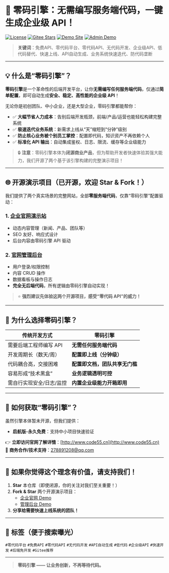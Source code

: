 # 🚀 零码引擎：无需编写服务端代码，一键生成企业级 API！

[![License](https://img.shields.io/badge/license-Proprietary-red)](LICENSE)
[![Gitee Stars](https://gitee.com/nigel139/super-api/badge/star.svg?theme=dark)](https://gitee.com/nigel139/super-api)
[![Demo Site](https://img.shields.io/badge/demo-企业官网-blue)](http://testsite.code55.cn)
[![Admin Demo](https://img.shields.io/badge/demo-管理后台-green)](http://testadmin.code55.cn)

> **关键词**：免费API、零代码平台、零代码API、无代码开发、企业级API、低代码替代、快速上线、API自动生成、业务系统快速迭代、防代码垄断

---

## 💡 什么是“零码引擎”？

**零码引擎**是一个革命性的后端开发平台，让你**无需编写任何服务端代码**，仅通过**简单配置**，即可自动生成**安全、稳定、高性能的企业级 API**！

无论你是初创团队、中小企业，还是大型企业，零码引擎都能帮你：

- ✅ **大幅节省人力成本**：告别后端开发瓶颈，前端/产品/运营也能轻松构建完整系统  
- ✅ **极速迭代业务系统**：新需求上线从“天”缩短到“分钟”级别  
- ✅ **防止核心业务被个别员工掌控**：配置即代码，知识资产不再依赖个人  
- ✅ **标准化 API 输出**：自动集成鉴权、日志、限流、缓存等企业级能力  

> 🔒 **注意**：零码引擎本体为**闭源商业产品**，但为帮助开发者快速体验其强大能力，我们开源了两个基于该引擎构建的完整演示项目！

---

## 🌐 开源演示项目（已开源，欢迎 Star & Fork！）

我们提供了两个真实场景的完整网站，全部**零服务端代码**，仅靠“零码引擎”配置驱动：

### 1. [企业官网演示站](http://testsite.code55.cn)
- 动态内容管理（新闻、产品、团队等）
- SEO 友好、响应式设计
- 后台内容由零码引擎 API 驱动

### 2. [官网管理后台](http://testadmin.code55.cn)
- 用户登录/权限控制
- 内容 CRUD 操作
- 数据看板与操作日志
- **完全无后端代码**，所有逻辑由零码引擎自动实现！

> ⭐ **强烈建议先体验这两个开源项目，感受“零代码 API”的威力！**

---

## 🎯 为什么选择零码引擎？

| 传统开发方式 | 零码引擎 |
|--------------|----------|
| 需要后端工程师编写 API | **无需任何服务端代码** |
| 开发周期长（数天/周） | **配置即上线（分钟级）** |
| 代码耦合高，交接困难 | **配置即文档，团队共享无门槛** |
| 容易形成“技术黑盒” | **业务逻辑透明可控** |
| 需自行实现安全/日志/监控 | **内置企业级能力开箱即用** |

---

## 📣 如何获取“零码引擎”？

虽然引擎本体暂未开源，但我们提供：

- **启航版-永久免费**：支持中小项目快速验证

👉 **立即访问官网了解详情**：[http://www.code55.cn](http://www.code55.cn)  
📧 **商务合作/技术支持**：278891208@qq.com

---

## 🌟 如果你觉得这个理念有价值，请支持我们！

1. **Star** 本仓库（即使闭源，你的关注对我们至关重要！）
2. **Fork & Star** 两个开源演示项目：
   - [企业官网 Demo](https://gitee.com/nigel139/super-api)
   - [管理后台 Demo](https://gitee.com/nigel139/super-api)
3. **分享给需要快速上线系统的团队！**

---

## 🔖 标签（便于搜索曝光）

`#零代码平台` `#免费API` `#零代码API` `#无代码开发` `#API自动生成` `#低代码` `#企业级API` `#快速开发` `#后端免开发` `#Gitee推荐`

---

> **零码引擎 —— 让业务创新，不再等待代码。**